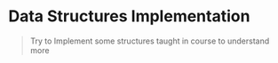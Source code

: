# Data Structures Implementation

> Try to Implement some structures taught in course to understand more
